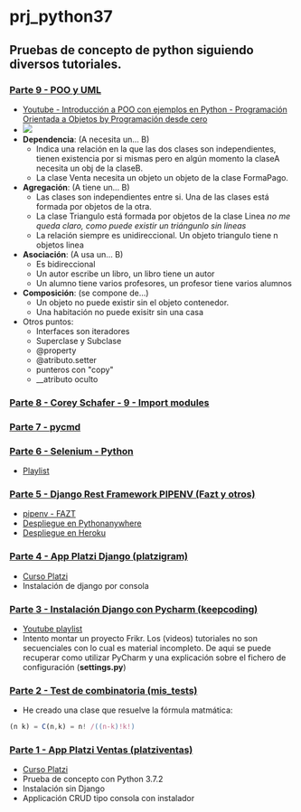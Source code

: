 ﻿# prj_python37  
## Pruebas de concepto de python siguiendo diversos tutoriales.

### [Parte 9 - POO y UML]()
- [Youtube - Introducción a POO con ejemplos en Python - Programación Orientada a Objetos by Programación desde cero](https://youtu.be/iliKayKaGtc)
- ![](https://trello-attachments.s3.amazonaws.com/5c8401cf1c6b4163c9b2419b/1072x476/30b2ee7c97ab29ec9e9a38d7816901c5/image.png)
- **Dependencia**: (A necesita un... B)
  - Indica una relación en la que las dos clases son independientes, tienen existencia por si mismas pero en algún momento la claseA necesita un obj de la claseB.
  - La clase Venta necesita un objeto un objeto de la clase FormaPago.
- **Agregación**: (A tiene un... B)
  - Las clases son independientes entre si. Una de las clases está formada por objetos de la otra.
  - La clase Triangulo está formada por objetos de la clase Linea  *no me queda claro, como puede existir un triángunlo sin lineas*
  - La relación siempre es unidireccional. Un objeto triangulo tiene n objetos linea
- **Asociación**: (A usa un... B)
  - Es bidireccional
  - Un autor escribe un libro, un libro tiene un autor
  - Un alumno tiene varios profesores, un profesor tiene varios alumnos
- **Composición**: (se compone de...)
  - Un objeto no puede existir sin el objeto contenedor.
  - Una habitación no puede exisitr sin una casa
- Otros puntos:
  - Interfaces son iteradores
  - Superclase y Subclase
  - @property
  - @atributo.setter
  - punteros con "copy"
  - __atributo oculto

### [Parte 8 - Corey Schafer - 9 - Import modules](https://github.com/eacevedof/prj_python37/tree/master/corey_schafer/py_tutorials#youtube-playlist---python-tutorials)
### [Parte 7 - pycmd](https://github.com/eacevedof/prj_python37/tree/master/pycmd)
### [Parte 6 - Selenium - Python](https://github.com/eacevedof/prj_python37/tree/master/selenium)
- [Playlist](https://www.youtube.com/watch?v=N-rdcdWmYck&list=PLjM3-neCG6qx4RFeq2X-TpWS_tJTk1qZP&index=2)
### [Parte 5 - Django Rest Framework PIPENV (Fazt y otros)](https://github.com/eacevedof/prj_python37/tree/master/apirest)
- [pipenv - FAZT](https://www.youtube.com/watch?v=-XIsKyNWILo)
- [Despliegue en Pythonanywhere](https://github.com/eacevedof/prj_python37/blob/master/apirest/PYTHONANYWHERE.md)
- [Despliegue en Heroku](https://github.com/eacevedof/prj_python37/blob/master/apirest/HEROKU.md)

### [Parte 4 - App Platzi Django (platzigram)](https://github.com/eacevedof/prj_python37/tree/master/platzigram)
- [Curso Platzi](https://platzi.com/clases/django/)
- Instalación de django por consola

### [Parte 3 - Instalación Django con Pycharm (keepcoding)](https://github.com/eacevedof/prj_python37/tree/master/keepcoding)
- [Youtube playlist](https://www.youtube.com/playlist?list=PLQpe1zyko1phY_8XwZOQSdoyKf9nv7kMl)
- Intento montar un proyecto Frikr. Los (videos) tutoriales no son secuenciales con lo cual es material incompleto. De aqui se puede recuperar como utilizar PyCharm y una explicación
sobre el fichero de configuración (**settings.py**) 

### [Parte 2 - Test de combinatoria (mis_tests)](https://github.com/eacevedof/prj_python37/blob/master/mis_tests/combine/combine.py)
- He creado una clase que resuelve la fórmula matmática:
```js
(n k) = C(n,k) = n! /((n-k)!k!)
```

### [Parte 1 - App Platzi Ventas (platziventas)](https://github.com/eacevedof/prj_python37/tree/master/platziventas)
- [Curso Platzi](https://platzi.com/clases/python/)
- Prueba de concepto con Python 3.7.2
- Instalación sin Django
- Applicación CRUD tipo consola con instalador
